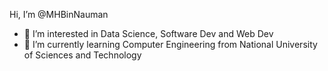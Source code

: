 Hi, I’m @MHBinNauman

- 👀 I’m interested in Data Science, Software Dev and Web Dev
- 🌱 I’m currently learning Computer Engineering from National University of Sciences and Technology

<!---
MHBinNauman/MHBinNauman is a ✨ special ✨ repository because its `README.md` (this file) appears on your GitHub profile.
You can click the Preview link to take a look at your changes.
--->
